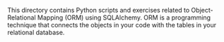 This directory contains Python scripts and exercises related to Object-Relational Mapping (ORM) using SQLAlchemy. ORM is a programming technique that connects the objects in your code with the tables in your relational database.

